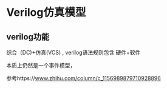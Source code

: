 # Verilog仿真模型

## verilog功能

综合（DC)+仿真(VCS) ,  verilog语法规则包含 硬件+软件



本质上仍然是一个事件模型，





参考https://www.zhihu.com/column/c_1156989879710928896


